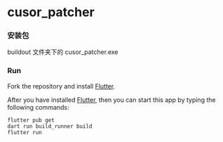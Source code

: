 # cusor_patcher


### 安装包
  buildout 文件夹下的 cusor_patcher.exe

### Run

Fork the repository and install [Flutter](https://flutter.dev).

After you have installed [Flutter](https://flutter.dev), then you can start this app by typing the following commands:

```shell
flutter pub get
dart run build_runner build
flutter run
```

